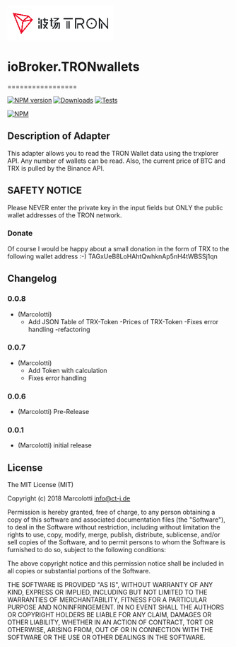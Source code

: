 ![Logo](admin/tron-cn-enl.png)
# ioBroker.TRONwallets
=================

[![NPM version](http://img.shields.io/npm/v/iobroker.tronwallets.svg)](https://www.npmjs.com/package/iobroker.tronwallets)
[![Downloads](https://img.shields.io/npm/dm/iobroker.tronwallets.svg)](https://www.npmjs.com/package/iobroker.tronwallets)
[![Tests](https://travis-ci.org/CTJaeger/ioBroker.tronwallets.svg?branch=master)](https://travis-ci.org/CTJaeger/ioBroker.tronwallets)

[![NPM](https://nodei.co/npm/iobroker.tronwallets.png?downloads=true)](https://nodei.co/npm/iobroker.tronwallets/)

## Description of Adapter
This adapter allows you to read the TRON Wallet data using the trxplorer API. Any number of wallets can be read. Also, the current price of BTC and TRX is pulled by the Binance API.

## SAFETY NOTICE
Please NEVER enter the private key in the input fields but ONLY the public wallet addresses of the TRON network.

### Donate
Of course I would be happy about a small donation in the form of TRX to the following wallet address :-)
TAGxUeB8LoHAhtQwhknAp5nH4tWBSSj1qn

## Changelog

### 0.0.8
* (Marcolotti)
  - Add JSON Table of TRX-Token
   -Prices of TRX-Token
   -Fixes error handling
   -refactoring

### 0.0.7
* (Marcolotti) 
  - Add Token with calculation
  - Fixes error handling

### 0.0.6
* (Marcolotti) Pre-Release

### 0.0.1
* (Marcolotti) initial release

## License
The MIT License (MIT)

Copyright (c) 2018 Marcolotti <info@ct-j.de>

Permission is hereby granted, free of charge, to any person obtaining a copy
of this software and associated documentation files (the "Software"), to deal
in the Software without restriction, including without limitation the rights
to use, copy, modify, merge, publish, distribute, sublicense, and/or sell
copies of the Software, and to permit persons to whom the Software is
furnished to do so, subject to the following conditions:

The above copyright notice and this permission notice shall be included in
all copies or substantial portions of the Software.

THE SOFTWARE IS PROVIDED "AS IS", WITHOUT WARRANTY OF ANY KIND, EXPRESS OR
IMPLIED, INCLUDING BUT NOT LIMITED TO THE WARRANTIES OF MERCHANTABILITY,
FITNESS FOR A PARTICULAR PURPOSE AND NONINFRINGEMENT. IN NO EVENT SHALL THE
AUTHORS OR COPYRIGHT HOLDERS BE LIABLE FOR ANY CLAIM, DAMAGES OR OTHER
LIABILITY, WHETHER IN AN ACTION OF CONTRACT, TORT OR OTHERWISE, ARISING FROM,
OUT OF OR IN CONNECTION WITH THE SOFTWARE OR THE USE OR OTHER DEALINGS IN
THE SOFTWARE.
